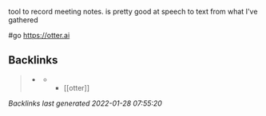 tool to record meeting notes. is pretty good at speech to text from what I've gathered

#go https://otter.ai

## Backlinks

> - [](2021-04-14.md)
>   - -	[[otter]]

_Backlinks last generated 2022-01-28 07:55:20_
